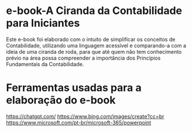 # e-book-A Ciranda da Contabilidade para Iniciantes​
Este e-book foi elaborado com o intuito de simplificar os conceitos de Contabilidade, utilizando uma linguagem acessível e comparando-a com a ideia de uma ciranda de roda, para que até quem não tem conhecimento prévio na área possa compreender a importância dos Princípios Fundamentais da Contabilidade.

# Ferramentas usadas para a elaboração do e-book
https://chatgpt.com/
https://www.bing.com/images/create?cc=br
https://www.microsoft.com/pt-br/microsoft-365/powerpoint
